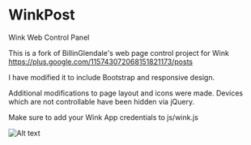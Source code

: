# WinkPost
Wink Web Control Panel

This is a fork of BillinGlendale's web page control project for Wink
https://plus.google.com/115743072068151821173/posts

I have modified it to include Bootstrap and responsive design.

Additional modifications to page layout and icons were made.
Devices which are not controllable have been hidden via jQuery.

Make sure to add your Wink App credentials to js/wink.js

![Alt text](https://dl.dropboxusercontent.com/u/2894651/Screen%20Shot%202015-02-14%20at%2011.20.33%20PM.png "Wink Web Control")

